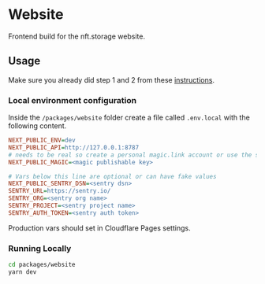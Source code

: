 # Website

Frontend build for the nft.storage website.

## Usage

Make sure you already did step 1 and 2 from these [instructions](/#getting-started).

### Local environment configuration

Inside the `/packages/website` folder create a file called `.env.local` with the following content.

```ini
NEXT_PUBLIC_ENV=dev
NEXT_PUBLIC_API=http://127.0.0.1:8787
# needs to be real so create a personal magic.link account or use the staging publishable key
NEXT_PUBLIC_MAGIC=<magic publishable key>

# Vars below this line are optional or can have fake values
NEXT_PUBLIC_SENTRY_DSN=<sentry dsn>
SENTRY_URL=https://sentry.io/
SENTRY_ORG=<sentry org name>
SENTRY_PROJECT=<sentry project name>
SENTRY_AUTH_TOKEN=<sentry auth token>
```

Production vars should set in Cloudflare Pages settings.

### Running Locally

```bash
cd packages/website
yarn dev
```